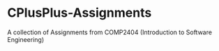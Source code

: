 # CPlusPlus-Assignments
A collection of Assignments from COMP2404 (Introduction to Software Engineering)
